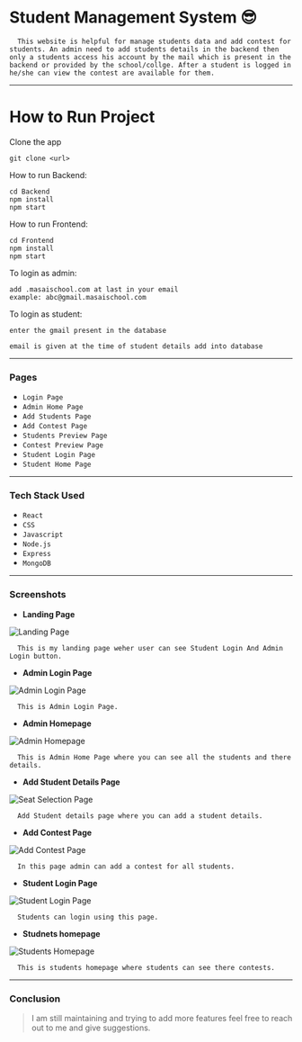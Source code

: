 # Student Management System :sunglasses:

```
  This website is helpful for manage students data and add contest for students. An admin need to add students details in the backend then only a students access his account by the mail which is present in the backend or provided by the school/collge. After a student is logged in he/she can view the contest are available for them.
```

---

# How to Run Project

Clone the app

```
git clone <url>
```

How to run Backend:

```
cd Backend
npm install
npm start
```

How to run Frontend:

```
cd Frontend
npm install
npm start
```

To login as admin:

```
add .masaischool.com at last in your email
example: abc@gmail.masaischool.com

```

To login as student:

```
enter the gmail present in the database

email is given at the time of student details add into database

```

---

### Pages

- `Login Page`
- `Admin Home Page`
- `Add Students Page`
- `Add Contest Page`
- `Students Preview Page`
- `Contest Preview Page`
- `Student Login Page`
- `Student Home Page`

---

### Tech Stack Used

- `React`
- `CSS`
- `Javascript`
- `Node.js`
- `Express`
- `MongoDB`

---

### Screenshots

- **Landing Page**

![Landing Page](https://github.com/biswajitdas-007/student-management-system/blob/master/Screenshots/screencapture-localhost-3000-admin-home-page-2022-02-01-18_35_39.png)

```
  This is my landing page weher user can see Student Login And Admin Login button.
```

- **Admin Login Page**

![Admin Login Page](https://github.com/biswajitdas-007/student-management-system/blob/master/Screenshots/admin-login-page.png)

```
  This is Admin Login Page.
```

- **Admin Homepage**

![Admin Homepage](https://github.com/biswajitdas-007/student-management-system/blob/master/Screenshots/admin-homepage.png)

```
  This is Admin Home Page where you can see all the students and there details.
```

- **Add Student Details Page**

![Seat Selection Page](https://github.com/biswajitdas-007/student-management-system/blob/master/Screenshots/add-student-page.png)

```
  Add Student details page where you can add a student details.
```

- **Add Contest Page**

![Add Contest Page](https://github.com/biswajitdas-007/student-management-system/blob/master/Screenshots/add-contest-page.png)

```
  In this page admin can add a contest for all students.
```

- **Student Login Page**

![Student Login Page](https://github.com/biswajitdas-007/student-management-system/blob/master/Screenshots/student-login-page.png)

```
  Students can login using this page.
```

- **Studnets homepage**

![Students Homepage](https://github.com/biswajitdas-007/student-management-system/blob/master/Screenshots/student-homepage.png)

```
  This is students homepage where students can see there contests.
```

---

### Conclusion

> I am still maintaining and trying to add more features feel free to reach out to me and give suggestions.

